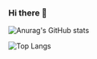 ### Hi there 👋

![Anurag's GitHub stats](https://github-readme-stats.vercel.app/api?username=Raghav-Balaji&show_icons=true&theme=tokyonight)

![Top Langs](https://github-readme-stats.vercel.app/api/top-langs/?username=Raghav-Balaji)
